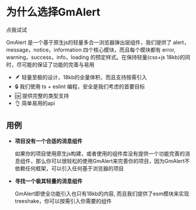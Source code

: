# 为什么选择GmAlert

<script setup>
import { alert,message,notice } from '../components/gmalert.esm.js'
import GmBtn from '../components/GmBtn.vue'
</script>

<p><GmBtn :onClick="()=>{alert({
        content: 'Hello',
        text: 'world',
        showConfirm: true,
        showCancel: true,
        onClosed(code){
            if (code === 1) {
                notice('你点击了确认')
            } else {
                message('你点击了取消')
            }
        }
    })}">点我试试</GmBtn></p>

GmAlert 是一个基于原生js的轻量多合一浏览器弹出层组件，我们提供了 alert，message，notice，information 四个核心模块，而且每个模块都有 error, warning，success，info，loading 的预定样式。在保持轻量(css+js 18kb)的同时，尽可能的保证了功能的完善与易用

- 🪶 轻量至极的设计，18kb的全量体积，而且支持按需引入
- 🔒 我们使用 ts + eslint 编程，安全是我们考虑的首要目标
- 🆗 提供完整的类型支持
- 👌 简单易用的api

## 用例

- **项目没有一个合适的消息组件**
  
  如果你的项目使用原生js构建，或者使用的组件库没有提供一个功能完善的消息组件，那么你可以很轻松的使用GmAlert来完善你的项目，因为GmAlert不依赖任何框架，可以引入任何基于浏览器的项目

- **寻找一个极其轻量的消息组件**
  
  GmAlert即使全功能引入也只有18kb的内容, 而且我们提供了esm模块来实现treeshake，你可以按需引入你需要的组件

